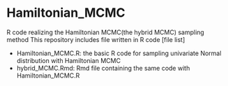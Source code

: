 # Hamiltonian_MCMC
R code realizing the Hamiltonian MCMC(the hybrid MCMC) sampling method 
This repository includes file written in R code
[file list]
- Hamiltonian_MCMC.R: the basic R code for sampling univariate Normal distribution with Hamiltonian MCMC
- hybrid_MCMC.Rmd: Rmd file containing the same code with Hamiltonian_MCMC.R
